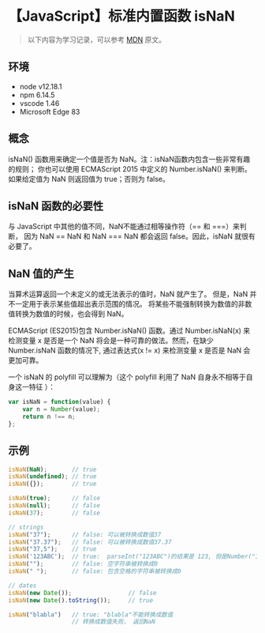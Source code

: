 # 【JavaScript】标准内置函数 isNaN

> 以下内容为学习记录，可以参考 [MDN][1] 原文。

## 环境

- node v12.18.1
- npm 6.14.5
- vscode 1.46
- Microsoft Edge 83

## 概念

isNaN() 函数用来确定一个值是否为 NaN。注：isNaN函数内包含一些非常有趣的规则；
你也可以使用 ECMAScript 2015 中定义的 Number.isNaN() 来判断。
如果给定值为 NaN 则返回值为 true；否则为 false。

## isNaN 函数的必要性

与 JavaScript 中其他的值不同，NaN不能通过相等操作符（== 和 ===）来判断，
因为 NaN == NaN 和 NaN === NaN 都会返回 false。因此，isNaN 就很有必要了。

## NaN 值的产生

当算术运算返回一个未定义的或无法表示的值时，NaN 就产生了。
但是，NaN 并不一定用于表示某些值超出表示范围的情况。
将某些不能强制转换为数值的非数值转换为数值的时候，也会得到 NaN。

ECMAScript (ES2015)包含 Number.isNaN() 函数。通过 Number.isNaN(x) 来检测变量 x 是否是一个 NaN 将会是一种可靠的做法。然而，在缺少 Number.isNaN 函数的情况下, 通过表达式(x != x) 来检测变量 x 是否是 NaN 会更加可靠。

一个 isNaN 的 polyfill 可以理解为（这个 polyfill 利用了 NaN 自身永不相等于自身这一特征 ）：

```js
var isNaN = function(value) {
    var n = Number(value);
    return n !== n;
};
```

## 示例

```js
isNaN(NaN);       // true
isNaN(undefined); // true
isNaN({});        // true

isNaN(true);      // false
isNaN(null);      // false
isNaN(37);        // false

// strings
isNaN("37");      // false: 可以被转换成数值37
isNaN("37.37");   // false: 可以被转换成数值37.37
isNaN("37,5");    // true
isNaN('123ABC');  // true:  parseInt("123ABC")的结果是 123, 但是Number("123ABC")结果是 NaN
isNaN("");        // false: 空字符串被转换成0
isNaN(" ");       // false: 包含空格的字符串被转换成0

// dates
isNaN(new Date());                // false
isNaN(new Date().toString());     // true

isNaN("blabla")   // true: "blabla"不能转换成数值
                  // 转换成数值失败， 返回NaN
```

[1]: https://developer.mozilla.org/zh-CN/docs/Web/JavaScript/Reference/Global_Objects/isNaN

